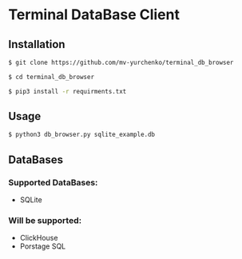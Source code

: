 # Terminal DataBase Client

## Installation 

```bash
$ git clone https://github.com/mv-yurchenko/terminal_db_browser

$ cd terminal_db_browser

$ pip3 install -r requirments.txt
```

## Usage

```bash
$ python3 db_browser.py sqlite_example.db
```

## DataBases

### Supported DataBases: 
* SQLite

### Will be supported: 

* ClickHouse
* Porstage SQL
